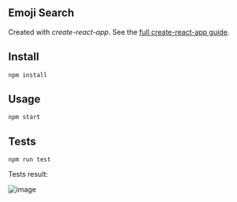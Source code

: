 Emoji Search
---

Created with *create-react-app*. See the [full create-react-app guide](https://github.com/facebookincubator/create-react-app/blob/master/packages/react-scripts/template/README.md).



Install
---

`npm install`



Usage
---

`npm start`

**Tests**
---

`npm run test`

Tests result:

![image](https://user-images.githubusercontent.com/13368066/145398356-87e67551-bc3d-4a13-b123-5f89baea2f3c.png)
